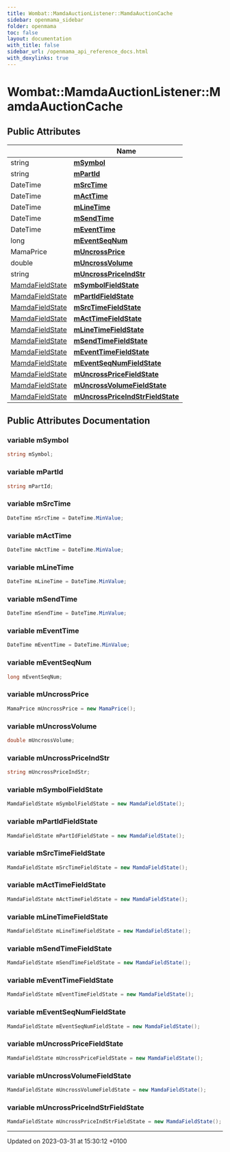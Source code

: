 ```yaml
---
title: Wombat::MamdaAuctionListener::MamdaAuctionCache
sidebar: openmama_sidebar
folder: openmama
toc: false
layout: documentation
with_title: false
sidebar_url: /openmama_api_reference_docs.html
with_doxylinks: true
---
```


# Wombat::MamdaAuctionListener::MamdaAuctionCache





## Public Attributes

|                | Name           |
| -------------- | -------------- |
| string | **[mSymbol](classWombat_1_1MamdaAuctionListener_1_1MamdaAuctionCache.html#variable-msymbol)**  |
| string | **[mPartId](classWombat_1_1MamdaAuctionListener_1_1MamdaAuctionCache.html#variable-mpartid)**  |
| DateTime | **[mSrcTime](classWombat_1_1MamdaAuctionListener_1_1MamdaAuctionCache.html#variable-msrctime)**  |
| DateTime | **[mActTime](classWombat_1_1MamdaAuctionListener_1_1MamdaAuctionCache.html#variable-macttime)**  |
| DateTime | **[mLineTime](classWombat_1_1MamdaAuctionListener_1_1MamdaAuctionCache.html#variable-mlinetime)**  |
| DateTime | **[mSendTime](classWombat_1_1MamdaAuctionListener_1_1MamdaAuctionCache.html#variable-msendtime)**  |
| DateTime | **[mEventTime](classWombat_1_1MamdaAuctionListener_1_1MamdaAuctionCache.html#variable-meventtime)**  |
| long | **[mEventSeqNum](classWombat_1_1MamdaAuctionListener_1_1MamdaAuctionCache.html#variable-meventseqnum)**  |
| MamaPrice | **[mUncrossPrice](classWombat_1_1MamdaAuctionListener_1_1MamdaAuctionCache.html#variable-muncrossprice)**  |
| double | **[mUncrossVolume](classWombat_1_1MamdaAuctionListener_1_1MamdaAuctionCache.html#variable-muncrossvolume)**  |
| string | **[mUncrossPriceIndStr](classWombat_1_1MamdaAuctionListener_1_1MamdaAuctionCache.html#variable-muncrosspriceindstr)**  |
| [MamdaFieldState](namespaceWombat.html#enum-mamdafieldstate) | **[mSymbolFieldState](classWombat_1_1MamdaAuctionListener_1_1MamdaAuctionCache.html#variable-msymbolfieldstate)**  |
| [MamdaFieldState](namespaceWombat.html#enum-mamdafieldstate) | **[mPartIdFieldState](classWombat_1_1MamdaAuctionListener_1_1MamdaAuctionCache.html#variable-mpartidfieldstate)**  |
| [MamdaFieldState](namespaceWombat.html#enum-mamdafieldstate) | **[mSrcTimeFieldState](classWombat_1_1MamdaAuctionListener_1_1MamdaAuctionCache.html#variable-msrctimefieldstate)**  |
| [MamdaFieldState](namespaceWombat.html#enum-mamdafieldstate) | **[mActTimeFieldState](classWombat_1_1MamdaAuctionListener_1_1MamdaAuctionCache.html#variable-macttimefieldstate)**  |
| [MamdaFieldState](namespaceWombat.html#enum-mamdafieldstate) | **[mLineTimeFieldState](classWombat_1_1MamdaAuctionListener_1_1MamdaAuctionCache.html#variable-mlinetimefieldstate)**  |
| [MamdaFieldState](namespaceWombat.html#enum-mamdafieldstate) | **[mSendTimeFieldState](classWombat_1_1MamdaAuctionListener_1_1MamdaAuctionCache.html#variable-msendtimefieldstate)**  |
| [MamdaFieldState](namespaceWombat.html#enum-mamdafieldstate) | **[mEventTimeFieldState](classWombat_1_1MamdaAuctionListener_1_1MamdaAuctionCache.html#variable-meventtimefieldstate)**  |
| [MamdaFieldState](namespaceWombat.html#enum-mamdafieldstate) | **[mEventSeqNumFieldState](classWombat_1_1MamdaAuctionListener_1_1MamdaAuctionCache.html#variable-meventseqnumfieldstate)**  |
| [MamdaFieldState](namespaceWombat.html#enum-mamdafieldstate) | **[mUncrossPriceFieldState](classWombat_1_1MamdaAuctionListener_1_1MamdaAuctionCache.html#variable-muncrosspricefieldstate)**  |
| [MamdaFieldState](namespaceWombat.html#enum-mamdafieldstate) | **[mUncrossVolumeFieldState](classWombat_1_1MamdaAuctionListener_1_1MamdaAuctionCache.html#variable-muncrossvolumefieldstate)**  |
| [MamdaFieldState](namespaceWombat.html#enum-mamdafieldstate) | **[mUncrossPriceIndStrFieldState](classWombat_1_1MamdaAuctionListener_1_1MamdaAuctionCache.html#variable-muncrosspriceindstrfieldstate)**  |

## Public Attributes Documentation

### variable mSymbol

```csharp
string mSymbol;
```


### variable mPartId

```csharp
string mPartId;
```


### variable mSrcTime

```csharp
DateTime mSrcTime = DateTime.MinValue;
```


### variable mActTime

```csharp
DateTime mActTime = DateTime.MinValue;
```


### variable mLineTime

```csharp
DateTime mLineTime = DateTime.MinValue;
```


### variable mSendTime

```csharp
DateTime mSendTime = DateTime.MinValue;
```


### variable mEventTime

```csharp
DateTime mEventTime = DateTime.MinValue;
```


### variable mEventSeqNum

```csharp
long mEventSeqNum;
```


### variable mUncrossPrice

```csharp
MamaPrice mUncrossPrice = new MamaPrice();
```


### variable mUncrossVolume

```csharp
double mUncrossVolume;
```


### variable mUncrossPriceIndStr

```csharp
string mUncrossPriceIndStr;
```


### variable mSymbolFieldState

```csharp
MamdaFieldState mSymbolFieldState = new MamdaFieldState();
```


### variable mPartIdFieldState

```csharp
MamdaFieldState mPartIdFieldState = new MamdaFieldState();
```


### variable mSrcTimeFieldState

```csharp
MamdaFieldState mSrcTimeFieldState = new MamdaFieldState();
```


### variable mActTimeFieldState

```csharp
MamdaFieldState mActTimeFieldState = new MamdaFieldState();
```


### variable mLineTimeFieldState

```csharp
MamdaFieldState mLineTimeFieldState = new MamdaFieldState();
```


### variable mSendTimeFieldState

```csharp
MamdaFieldState mSendTimeFieldState = new MamdaFieldState();
```


### variable mEventTimeFieldState

```csharp
MamdaFieldState mEventTimeFieldState = new MamdaFieldState();
```


### variable mEventSeqNumFieldState

```csharp
MamdaFieldState mEventSeqNumFieldState = new MamdaFieldState();
```


### variable mUncrossPriceFieldState

```csharp
MamdaFieldState mUncrossPriceFieldState = new MamdaFieldState();
```


### variable mUncrossVolumeFieldState

```csharp
MamdaFieldState mUncrossVolumeFieldState = new MamdaFieldState();
```


### variable mUncrossPriceIndStrFieldState

```csharp
MamdaFieldState mUncrossPriceIndStrFieldState = new MamdaFieldState();
```


-------------------------------

Updated on 2023-03-31 at 15:30:12 +0100